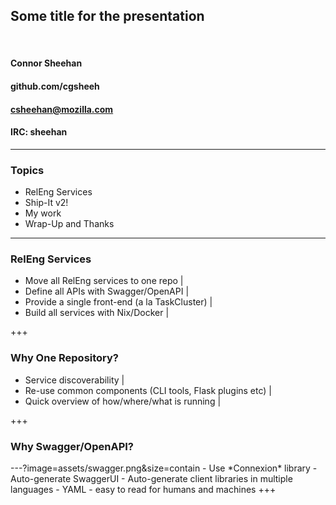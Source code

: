 ## Some title for the presentation

<br>

#### Connor Sheehan
#### github.com/cgsheeh
#### csheehan@mozilla.com
#### IRC: sheehan

---

### Topics

- RelEng Services
- Ship-It v2!
- My work
- Wrap-Up and Thanks

---

### RelEng Services

- Move all RelEng services to one repo              |
- Define all APIs with Swagger/OpenAPI              |
- Provide a single front-end (a la TaskCluster)     |
- Build all services with Nix/Docker                |

+++

### Why One Repository?

- Service discoverability                                   |
- Re-use common components (CLI tools, Flask plugins etc)   |
- Quick overview of how/where/what is running               |

+++

### Why Swagger/OpenAPI?
<span>
---?image=assets/swagger.png&size=contain
</span>
<span>
- Use *Connexion* library
- Auto-generate SwaggerUI
- Auto-generate client libraries in multiple languages
- YAML - easy to read for humans and machines
</span>
+++

###
